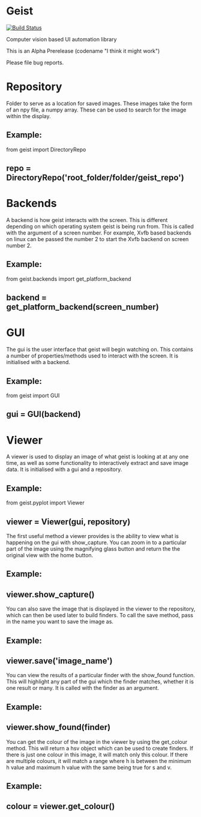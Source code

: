 Geist
=====

[![Build Status](https://travis-ci.org/thetestpeople/Geist.svg?branch=master)](https://travis-ci.org/thetestpeople/Geist)

Computer vision based UI automation library

This is an Alpha Prerelease (codename "I think it might work")

Please file bug reports.

Repository
========== 

Folder to serve as a location for saved images. These images take the form of
an npy file, a numpy array. These can be used to search for the image within the
display.

Example:
--------------------------------------------------------------------------------
from geist import DirectoryRepo

repo = DirectoryRepo('root_folder/folder/geist_repo')
--------------------------------------------------------------------------------

Backends
========

A backend is how geist interacts with the screen. This is different depending on
which operating system geist is being run from. This is called with the argument
of a screen number. For example, Xvfb based backends on linux can be passed the 
number 2 to start the Xvfb backend on screen number 2.

Example:
--------------------------------------------------------------------------------
from geist.backends import get_platform_backend

backend = get_platform_backend(screen_number)
--------------------------------------------------------------------------------

GUI
===

The gui is the user interface that geist will begin watching on. This contains 
a number of properties/methods used to interact with the screen. It is 
initialised with a backend.

Example:
--------------------------------------------------------------------------------
from geist import GUI

gui = GUI(backend)
--------------------------------------------------------------------------------

Viewer
======

A viewer is used to display an image of what geist is looking at at any one 
time, as well as some functionality to interactively extract and save image
data. It is initialised with a gui and a repository.

Example:
--------------------------------------------------------------------------------
from geist.pyplot import Viewer

viewer = Viewer(gui, repository)
--------------------------------------------------------------------------------

The first useful method a viewer provides is the ability to view what is
happening on the gui with show_capture. You can zoom in to a particular part of
the image using the magnifying glass button and return the the original view
with the home button.

Example:
--------------------------------------------------------------------------------
viewer.show_capture()
--------------------------------------------------------------------------------

You can also save the image that is displayed in the viewer to the repository,
which can then be used later to build finders. To call the save method, pass in
the name you want to save the image as.

Example:
--------------------------------------------------------------------------------
viewer.save('image_name')
--------------------------------------------------------------------------------

You can view the results of a particular finder with the show_found function.
This will highlight any part of the gui which the finder matches, whether it is
one result or many. It is called with the finder as an argument.

Example:
--------------------------------------------------------------------------------
viewer.show_found(finder)
--------------------------------------------------------------------------------

You can get the colour of the image in the viewer by using the get_colour
method. This will return a hsv object which can be used to create finders. If
there is just one colour in this image, it will match only this colour. If there
are multiple colours, it will match a range where h is between the minimum h
value and maximum h value with the same being true for s and v.

Example:
--------------------------------------------------------------------------------
colour = viewer.get_colour()
--------------------------------------------------------------------------------